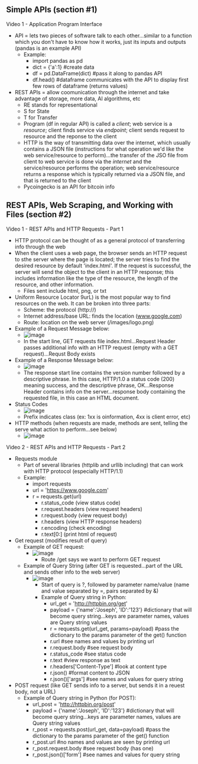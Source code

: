 ## Simple APIs (section #1)

Video 1 - Application Program Interface
- API = lets two pieces of software talk to each other...similar to a function which you don't have to know how it works, just its inputs and outputs (pandas is an example API)
  - Example:
    - import pandas as pd
    - dict = {'a':1} #create data
    - df = pd.DataFrame(dict) #pass it along to pandas API
    - df.head() #dataframe communicates with the API to display first few rows of dataframe (returns values)
- REST APIs = allow coomunication through the internet and take advantage of storage, more data, AI algorithms, etc
  - RE stands for representational
  - S for State
  - T for Transfer
  - Program (df in regular API) is called a _client_; web service is a _resource_; client finds service via _endpoint_; client sends request to resource and the reponse to the client
  - HTTP is the way of transmitting data over the internet, which usually contains a JSON file (instructions for what operation we'd like the web service/resource to perform)...the transfer of the JSO file from client to web service is done via the _internet_ and the service/resource performs the operation; web service/resource returns a response which is typically returned via a JSON file, and that is returned to the client
  - Pycoingecko is an API for bitcoin info
 
## REST APIs, Web Scraping, and Working with Files (section #2)

Video 1 - REST APIs and HTTP Requests - Part 1
- HTTP protocol can be thought of as a general protocol of transferring info through the web
- When the client uses a web page, the browser sends an HTTP request to sthe server where the page is located; the server tries to find the desired resource by default 'index.html'. If the request is successful, the server will send the object to the client in an HTTP response; this includes information like the type of the resource, the length of the resource, and other information.
  - Files sent include html, png, or txt
- Uniform Resource Locator 9urL) is the most popular way to find resources on the web. It can be broken into three parts:
  - Scheme: the protocol (http://)
  - Internet address/base URL: finds the location (www.google.com)
  - Route: location on the web server (/images/logo.png)
- Example of a Request Message below:
  - ![image](https://github.com/user-attachments/assets/4eaec325-f4c8-4f90-ad1f-8a0ccee913ce)
  - In the start line, GET requests file index.html...Request Header passes additional info with an HTTP request (empty with a GET request)...Requst Body exists
- Example of a Response Message below:
  - ![image](https://github.com/user-attachments/assets/fd3f7dd7-256b-4c63-b0ca-581dbc9b3eaf)
  - The response start line contains the version number followed by a descriptive phrase. In this case, HTTP/1.0 a status code (200) meaning success, and the descriptive phrase, OK...Response Header contains info on the server...response body containing the requested file, in this case an HTML document.
- Status Codes
  - ![image](https://github.com/user-attachments/assets/d49fcbc1-c191-4058-bc0d-53e44053b0d7)
  - Prefix indicates class (ex: 1xx is oinformation, 4xx is client error, etc)
- HTTP methods (when requests are made, methods are sent, telling the serve what action to perform...see below)
  - ![image](https://github.com/user-attachments/assets/58d93b92-26ad-4925-b043-15d54d3ac8c9)

Video 2 - REST APIs and HTTP Requests - Part 2
- Requests module
  - Part of several libraries (httplib and urllib including) that can work with HTTP protocol (especially HTTP/1.1)
  - Example:
    - import requests
    - url = 'https://www.google.com'
    - r = requests.get(url)
      - r.status_code (view status code)
      - r.request.headers (view request headers)
      - r.request.body (view request body)
      - r.headers (view HTTP response headers)
      - r.encoding (check encoding)
      - r.text[0:] (print html of request)
- Get request (modifies result of query)
  - Example of GET request:
    - ![image](https://github.com/user-attachments/assets/345e7931-d0fc-4e94-a9ba-e3ace0424097)
      - Route /get says we want to perform GET request
  - Example of Query String (after GET is requested...part of the URL and sends other info to the web server)
    - ![image](https://github.com/user-attachments/assets/5cacd8c4-c7d0-4c1c-9501-ef6ba3416932)
      - Start of query is ?, followed by parameter name/value  (name and value separated by =, pairs separated by &)
      - Example of Query string in Python:
        - url_get = 'http://httpbin.org/get'
        - payload = {'name':'Joseph', 'ID':'123'} #dictionary that will become query string...keys are parameter names, values are Query string values
        - r = requests.get(url_get, params=payload) #pass the dictionary to the params parameter of the get() function
        - r.url #see names and values by printing url
        - r.request.body #see request body
        - r.status_code #see status code
        - r.text #view response as text
        - r.headers['Content-Type'] #look at content type
        - r.json() #format content to JSON
        - r.json()['args'] #see names and values for query string
- POST request (like GET sends info to a server, but sends it in a reuest body, not a URL)
    - Example of Query string in Python (for POST):
      - url_post = 'http://httpbin.org/post'
      - payload = {'name':'Joseph', 'ID':'123'} #dictionary that will become query string...keys are parameter names, values are Query string values
      - r_post = requests.post(url_get, data=payload) #pass the dictionary to the params parameter of the get() function
      - r_post.url #no names and values are seen by printing url
      - r_post.request.body #see request body (has one)
      - r_post.json()['form'] #see names and values for query string

 

 
